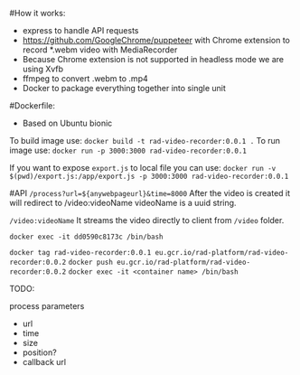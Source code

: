 #How it works:
 - express to handle API requests
 - https://github.com/GoogleChrome/puppeteer with Chrome extension to record *.webm video with MediaRecorder
 - Because Chrome extension is not supported in headless mode we are using Xvfb
 - ffmpeg to convert .webm to .mp4
 - Docker to package everything together into single unit

#Dockerfile:
- Based on Ubuntu bionic

To build image use: `docker build -t rad-video-recorder:0.0.1 .`
To run image use: `docker run -p 3000:3000 rad-video-recorder:0.0.1`

If you want to expose `export.js` to local file you can use:
`docker run -v $(pwd)/export.js:/app/export.js -p 3000:3000 rad-video-recorder:0.0.1`

#API
`/process?url=${anywebpageurl}&time=8000`
After the video is created it will redirect to /video:videoName videoName is a uuid string.

`/video:videoName`
It streams the video directly to client from `/video` folder.

`docker exec -it dd0590c8173c /bin/bash`

`docker tag rad-video-recorder:0.0.1 eu.gcr.io/rad-platform/rad-video-recorder:0.0.2`
`docker push eu.gcr.io/rad-platform/rad-video-recorder:0.0.2`
`docker exec -it <container name> /bin/bash`



TODO:

process parameters
- url
- time
- size
- position?
- callback url